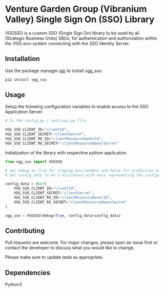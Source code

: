 # Venture Garden Group (Vibranium Valley) Single Sign On (SSO) Library

VGGSSO is a custom SSO (Single Sign On) library to be used by all (Strategic Business Units) SBUs, for authentication and authorization within the VGG eco-system connecting with the SSO Identity Server.

## Installation

Use the package manager [pip](https://pip.pypa.io/en/stable/) to install vgg_sso.

```bash
pip install vgg_sso
```

## Usage

Setup the folowing configuration variables to enable access to the SSO Application Server

```python
# In the config.py / settings.py file

VGG_SSO_CLIENT_ID="clientId",
VGG_SSO_CLIENT_SECRET="clientSecret",
VGG_SSO_CLIENT_RO_ID="clientResourceOwnerId",
VGG_SSO_CLIENT_RO_SECRET="clientResourceOwnerSecret"

```

Initialization of the library with respective python application

```python
from vgg_sso import VGGSSO

# Set debug as True for staging environment and False for production environment
# Set config_data to be a dictionary with keys representing the configuration variables 

config_data = dict(
    VGG_SSO_CLIENT_ID="clientId",
    VGG_SSO_CLIENT_SECRET="clientSecret",
    VGG_SSO_CLIENT_RO_ID="clientResourceOwnerId",
    VGG_SSO_CLIENT_RO_SECRET="clientResourceOwnerSecret"
)

vgg_sso = VGGSSO(debug=True, config_data=config_data)
```

## Contributing
Pull requests are welcome. For major changes, please open an issue first or contact the developer to discuss what you would like to change.

Please make sure to update tests as appropriate.


## Dependencies
Python3

